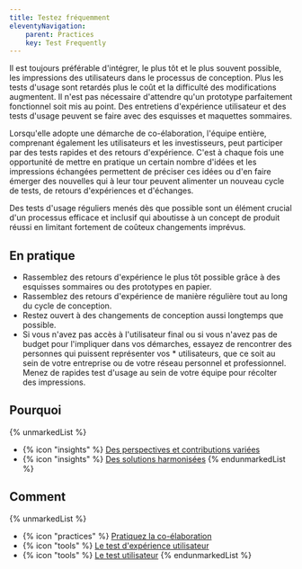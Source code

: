 ```yaml
---
title: Testez fréquemment
eleventyNavigation:
    parent: Practices
    key: Test Frequently
---
```


Il est toujours préférable d'intégrer, le plus tôt et le plus souvent possible, les impressions des utilisateurs dans le
processus de conception. Plus les tests d'usage sont retardés plus le coût et la difficulté des modifications
augmentent. Il n'est pas nécessaire d'attendre qu'un prototype parfaitement fonctionnel soit mis au point. Des
entretiens d'expérience utilisateur et des tests d'usage peuvent se faire avec des esquisses et maquettes sommaires.

Lorsqu'elle adopte une démarche de co-élaboration, l'équipe entière, comprenant également les utilisateurs et les
investisseurs, peut participer par des tests rapides et des retours d'expérience. C'est à chaque fois une opportunité de
mettre en pratique un certain nombre d'idées et les impressions échangées permettent de préciser ces idées ou d'en faire
émerger des nouvelles qui à leur tour peuvent alimenter un nouveau cycle de tests, de retours d'expériences et
d'échanges.

Des tests d'usage réguliers menés dès que possible sont un élément crucial d'un processus efficace et inclusif qui
aboutisse à un concept de produit réussi en limitant fortement de coûteux changements imprévus.

## En pratique

* Rassemblez des retours d'expérience le plus tôt possible grâce à des esquisses sommaires ou des prototypes en papier.
* Rassemblez des retours d'expérience de manière régulière tout au long du cycle de conception.
* Restez ouvert à des changements de conception aussi longtemps que possible.
* Si vous n'avez pas accès à l'utilisateur final ou si vous n'avez pas de budget pour l'impliquer dans vos démarches,
  essayez de rencontrer des personnes qui puissent représenter vos * utilisateurs, que ce soit au sein de votre
  entreprise ou de votre réseau personnel et professionnel. Menez de rapides test d'usage au sein de votre équipe pour
  récolter des impressions.

## Pourquoi

{% unmarkedList %}
* {% icon "insights" %} [Des perspectives et contributions variées](../../idees/des-perspectives-et-contributions-variees/)
* {% icon "insights" %} [Des solutions harmonisées](../../idees/des-solutions-harmonisees/)
{% endunmarkedList %}

## Comment

{% unmarkedList %}
* {% icon "practices" %} [Pratiquez la co-élaboration](../../pratiques/pratiquez-la-co-elaboration/)
* {% icon "tools" %} [Le test d'expérience utilisateur](../../outils/le-test-dexperience-utilisateur/)
* {% icon "tools" %} [Le test utilisateur](../../outils/le-test-utilisateur/)
{% endunmarkedList %}
